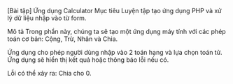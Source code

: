 [Bài tập] Ứng dụng Calculator
Mục tiêu
Luyện tập tạo ứng dụng PHP và xử lý dữ liệu nhập vào từ form.

Mô tả
Trong phần này, chúng ta sẽ tạo một ứng dụng máy tính với các phép toán cơ bản: Cộng, Trừ, Nhân và Chia.

Ứng dụng cho phép người dùng nhập vào 2 toán hạng và lựa chọn toán tử. Ứng dụng sẽ hiển thị kết quả hoặc thông báo lỗi nếu có.

Lỗi có thể xảy ra: Chia cho 0.
